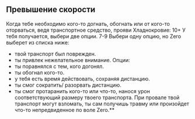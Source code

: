## Превышение скорости
Когда тебе необходимо кого-то догнать, обогнать или от кого-то оторваться, ведя транспортное средство, прояви Хладнокровие:
10+ У тебя получается, выбери две опции.
7-9 Выбери одну опцию, но Zero выберет из списка ниже:
- твой транспорт был поврежден.
- ты привлек нежелательное внимание.
Опции:
- ты поравнялся с тем, кого догонял.
- ты обогнал кого-то.
- у тебя есть время действовать, сохраняя дистанцию.
- ты смог сократить/ разорвать дистанцию.
- ты смог протаранить кого-то или что-то, нанося урон соответствующий размеру твоего транспорта.
При провале твой транспорт могут взломать, ты сам получишь травму или произойдет что-то непредвиденное по воле Zero.**